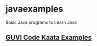# javaexamples
 Basic Java programs to Learn Java

## [GUVI Code Kaata Examples](https://github.com/abhinavbharadwajr/abhinavbharadwajr/blob/master/guvicodekata.md)